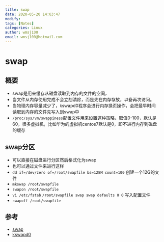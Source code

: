 ```yaml
---
title: swap
date: 2020-05-20 14:03:47
modify: 
tags: [Notes]
categories: Linux
author: wmsj100
email: wmsj100@hotmail.com
---
```


# swap

## 概要

- swap是用来缓存从磁盘读取到内存的文件的空间，
- 当文件从内存使用完成不会立刻清除，而是先在内存存放，以备再次访问。
- 当物理内存容量减少了，kswapd0程序会进行内存换页操作，会把最早时间读取到内存的文件先写入到swap中
- `/proc/sys/vm/swappiness`配置文件用来设置这种策略，取值0-100，默认是60，很多虚拟机，比如华为的虚拟机centos7默认是0，即不进行内存到磁盘的缓存

## swap分区

- 可以直接在磁盘进行分区然后格式化为swap
- 也可以通过文件来进行这样
- `dd if=/dev/zero of=/root/swapfile bs=128M count=100` 创建一个12G的文件
- `mkswap /root/swapfile`
- `swapon /root/swapfile`
- `vi /etc/fstab` `/root/swapfile swap swap defaults 0 0` 写入配置文件
- `swapoff /root/swapfile`

## 参考

- [swap](https://www.cnblogs.com/kerrycode/p/5246383.html)
- [kswapd0](https://blog.csdn.net/u012129607/article/details/74993302)
